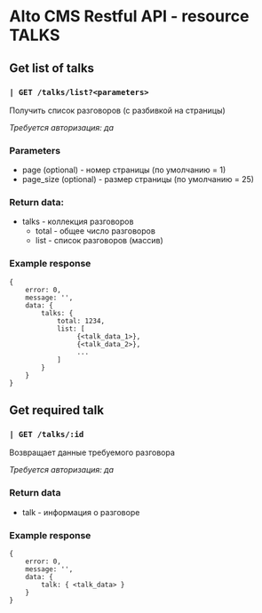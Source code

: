# Alto CMS Restful API - resource TALKS

## Get list of talks

### `| GET /talks/list?<parameters> `
Получить список разговоров (с разбивкой на страницы)

_Требуется авторизация: да_

### Parameters
* page (optional) - номер страницы (по умолчанию = 1)
* page_size (optional) - размер страницы (по умолчанию = 25)

### Return data:
* talks - коллекция разговоров
    * total - общее число разговоров
    * list - список разговоров (массив)

### Example response
```
{
    error: 0,
    message: '',
    data: {
        talks: {
            total: 1234,
            list: [
                 {<talk_data_1>},
                 {<talk_data_2>},
                 ...
            ]
        }
    }
}
```
## Get required talk

### `| GET /talks/:id `
Возвращает данные требуемого разговора

_Требуется авторизация: да_

### Return data
* talk - информация о разговоре

### Example response
```
{
    error: 0,
    message: '',
    data: {
        talk: { <talk_data> }
    }
}
```
